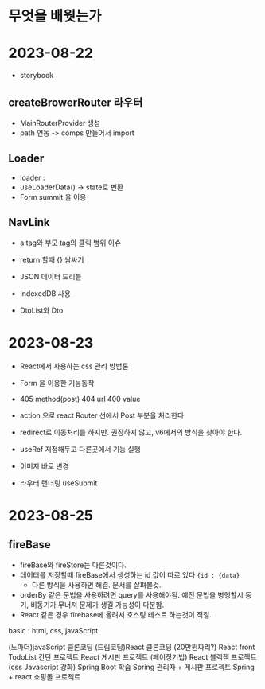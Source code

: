 # 무엇을 배웟는가
# 2023-08-22
- storybook

## createBrowerRouter 라우터
- MainRouterProvider 생성
- path 연동 -> comps 만들어서 import

## Loader
- loader :
- useLoaderData() -> state로 변환
- Form summit 을 이용

## NavLink
- a tag와 부모 tag의 클릭 범위 이슈

- return 할때 {} 쌈싸기
- JSON 데이터 드리블
- IndexedDB 사용
- DtoList와 Dto

# 2023-08-23
- React에서 사용하는 css 관리 방법론
- Form 을 이용한 기능동작

- 405 method(post) 404 url 400 value

- action 으로 react Router 선에서 Post 부분을 처리한다
- redirect로 이동처리를 하지만. 권장하지 않고, v6에서의 방식을 찾아야 한다.
- useRef 지정해두고 다른곳에서 기능 실행
- 이미지 바로 변경
- 라우터 랜더링 useSubmit

# 2023-08-25
## fireBase
- fireBase와 fireStore는 다른것이다.
- 데이터를 저장할때 fireBase에서 생성하는 id 값이 따로 있다 `{id : {data}`
  - 다른 방식을 사용하면 해결. 문서를 살펴볼것.
- orderBy 같은 문법을 사용하려면 query를 사용해야됨. 예전 문법을 병행할시 동기, 비동기가 무너져 문제가 생길 가능성이 다분함.
- React 같은 경우 firebase에 올려서 호스팅 테스트 하는것이 적절.



basic : html, css, javaScript

(노마더)javaScript 클론코딩
(드림코딩)React 클론코딩 (20만원짜리?)
React front TodoList 간단 프로젝트
React 게시판 프로젝트 (페이징기법)
React 블랙잭 프로젝트 (css Javascript 강화)
Spring Boot 학습
Spring 관리자 + 게시판 프로젝트
Spring + react 쇼핑몰 프로젝트
